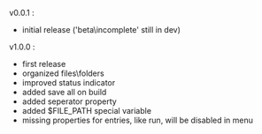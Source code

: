 v0.0.1 :

  - initial release ('beta\incomplete' still in dev)

v1.0.0 :

  - first release
  - organized files\folders
  - improved status indicator
  - added save all on build
  - added seperator property
  - added $FILE_PATH special variable
  - missing properties for entries, like run, will be disabled in menu